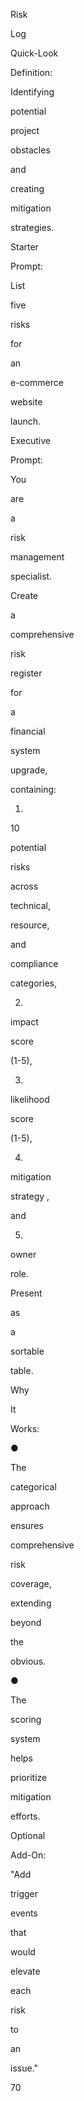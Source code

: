 Risk
 
Log
 
Quick-Look
 
Definition:
 
Identifying
 
potential
 
project
 
obstacles
 
and
 
creating
 
mitigation
 
strategies.
 
Starter
 
Prompt:
 
List
 
five
 
risks
 
for
 
an
 
e-commerce
 
website
 
launch.
 
Executive
 
Prompt:
 
You
 
are
 
a
 
risk
 
management
 
specialist.
 
Create
 
a
 
comprehensive
 
risk
 
register
 
for
 
a
 
financial
 
system
 
upgrade,
 
containing:
 
1)
 
10
 
potential
 
risks
 
across
 
technical,
 
resource,
 
and
 
compliance
 
categories,
 
2)
 
impact
 
score
 
(1-5),
 
3)
 
likelihood
 
score
 
(1-5),
 
4)
 
mitigation
 
strategy ,
 
and
 
5)
 
owner
 
role.
 
Present
 
as
 
a
 
sortable
 
table.
 
Why
 
It
 
Works:
 
●
 
The
 
categorical
 
approach
 
ensures
 
comprehensive
 
risk
 
coverage,
 
extending
 
beyond
 
the
 
obvious.
 
●
 
The
 
scoring
 
system
 
helps
 
prioritize
 
mitigation
 
efforts.
 
Optional
 
Add-On:
 
"Add
 
trigger
 
events
 
that
 
would
 
elevate
 
each
 
risk
 
to
 
an
 
issue."
 
 
70
 
 